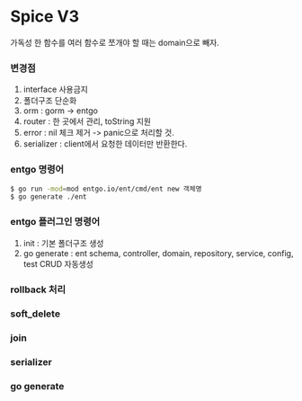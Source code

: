 # Spice V3

가독성
한 함수를 여러 함수로 쪼개야 할 때는 domain으로 빼자.

### 변경점
1. interface 사용금지
2. 폴더구조 단순화
3. orm : gorm -> entgo
4. router : 한 곳에서 관리, toString 지원
5. error : nil 체크 제거 -> panic으로 처리할 것.
6. serializer : client에서 요청한 데이터만 반환한다.

### entgo 명령어
```bash
$ go run -mod=mod entgo.io/ent/cmd/ent new 객체명
$ go generate ./ent
```

### entgo 플러그인 명령어
1. init : 기본 폴더구조 생성
2. go generate : ent schema, controller, domain, repository, service, config, test CRUD 자동생성

### rollback 처리
### soft_delete
### join
### serializer
### go generate